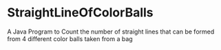 # StraightLineOfColorBalls
A Java Program to Count the number of straight lines that can be formed from 4 different color balls taken from a bag
